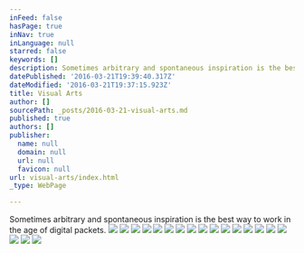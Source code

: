 ```yaml
---
inFeed: false
hasPage: true
inNav: true
inLanguage: null
starred: false
keywords: []
description: Sometimes arbitrary and spontaneous inspiration is the best way to work in the age of digital packets.
datePublished: '2016-03-21T19:39:40.317Z'
dateModified: '2016-03-21T19:37:15.923Z'
title: Visual Arts
author: []
sourcePath: _posts/2016-03-21-visual-arts.md
published: true
authors: []
publisher:
  name: null
  domain: null
  url: null
  favicon: null
url: visual-arts/index.html
_type: WebPage

---
```

Sometimes arbitrary and spontaneous inspiration is the best way to work in the age of digital packets.
![](https://s3-us-west-2.amazonaws.com/the-grid-img/p/5ff8e5c59d2f717263857573fc494020a44a4be6.jpg)
![](https://s3-us-west-2.amazonaws.com/the-grid-img/p/748451d60f922973cdb46e2c47587782beed425c.jpg)
![](https://s3-us-west-2.amazonaws.com/the-grid-img/p/34e581cb81fb77f2c0060645b5a3d2df7b6e5259.jpg)
![](https://the-grid-user-content.s3-us-west-2.amazonaws.com/798aed88-c320-4ea9-b63c-2ddf784ddbf2.jpg)
![](https://the-grid-user-content.s3-us-west-2.amazonaws.com/d669d27d-8863-4a70-a8c8-8c9f049cec2a.jpg)
![](https://s3-us-west-2.amazonaws.com/the-grid-img/p/a1bc023dff1a5cec31fadd3fe6d995c6cc705d6a.jpg)
![](https://the-grid-user-content.s3-us-west-2.amazonaws.com/7ef07d6e-59ac-479f-9ab0-6a596b530465.jpg)
![](https://s3-us-west-2.amazonaws.com/the-grid-img/p/499877b72b723aef8337989e33991dd39c6ed90a.jpg)
![](https://the-grid-user-content.s3-us-west-2.amazonaws.com/8eec7564-d56b-41ef-843f-be1c4471f17e.jpg)
![](https://the-grid-user-content.s3-us-west-2.amazonaws.com/2c8bb8b0-1c20-4bc8-9a22-2cf1cc3d7f0f.jpg)
![](https://the-grid-user-content.s3-us-west-2.amazonaws.com/7ef9e6e4-cd4c-4717-bc3b-37355b7b9cee.jpg)
![](https://s3-us-west-2.amazonaws.com/the-grid-img/p/d69971278798aa77be900411dff499a7b2b8e29f.jpg)
![](https://the-grid-user-content.s3-us-west-2.amazonaws.com/25b67025-8647-4361-9e63-44303e0512d0.jpg)
![](https://the-grid-user-content.s3-us-west-2.amazonaws.com/f4f6ed13-feb7-468b-93e0-e08024d9008d.jpg)
![](https://the-grid-user-content.s3-us-west-2.amazonaws.com/68a13054-6f50-47c3-bbee-b49489c15358.jpg)
![](https://the-grid-user-content.s3-us-west-2.amazonaws.com/bb18bf0f-23a2-4f2c-8a88-86f85df0f3fb.jpg)
![](https://the-grid-user-content.s3-us-west-2.amazonaws.com/40612dbb-e106-4045-9378-5632c3141f8b.jpg)
![](https://the-grid-user-content.s3-us-west-2.amazonaws.com/88953027-c2d3-4e1d-a18c-b5f8cc7fe316.png)
![](https://s3-us-west-2.amazonaws.com/the-grid-img/p/3063072b0936e77c7c001682765bb3720cb75196.gif)